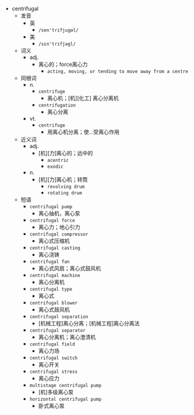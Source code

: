 - centrifugal
  - 发音
    - 英
      - `/sen'trifjuɡəl/`
    - 美
      - `/sɛn'trɪfjəgl/`
  - 词义
    - adj.
      - 离心的；force离心力
        - `acting, moving, or tending to move away from a centre `
  - 同根词
    - n.
      - `centrifuge`
        - 离心机；[机][化工] 离心分离机
      - `centrifugation`
        - 离心分离
    - vt.
      - `centrifuge`
        - 用离心机分离；使…受离心作用
  - 近义词
    - adj.
      - [机][力]离心的；远中的
        - `acentric`
        - `exodic`
    - n.
      - [机][力]离心机；转筒
        - `revolving drum`
        - `rotating drum`
  - 短语
    - `centrifugal pump`
      - 离心抽机，离心泵 
    - `centrifugal force`
      - 离心力；地心引力 
    - `centrifugal compressor`
      - 离心式压缩机 
    - `centrifugal casting`
      - 离心浇铸 
    - `centrifugal fan`
      - 离心式风扇；离心式鼓风机 
    - `centrifugal machine`
      - 离心分离机 
    - `centrifugal type`
      - 离心式 
    - `centrifugal blower`
      - 离心式鼓风机 
    - `centrifugal separation`
      - [机械工程]离心分离；[机械工程]离心分离法 
    - `centrifugal separator`
      - 离心分离机；离心澄清机 
    - `centrifugal field`
      - 离心力场 
    - `centrifugal switch`
      - 离心开关 
    - `centrifugal stress`
      - 离心应力 
    - `multistage centrifugal pump`
      - [机]多级离心泵 
    - `horizontal centrifugal pump`
      - 卧式离心泵 
